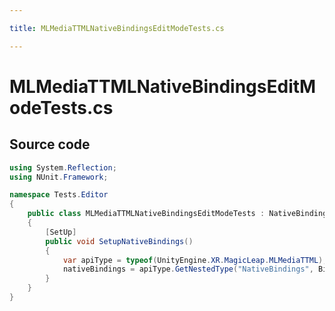 ```yaml
---

title: MLMediaTTMLNativeBindingsEditModeTests.cs

---
```



# MLMediaTTMLNativeBindingsEditModeTests.cs









## Source code

```csharp
using System.Reflection;
using NUnit.Framework;

namespace Tests.Editor
{
    public class MLMediaTTMLNativeBindingsEditModeTests : NativeBindingsTests
    {
        [SetUp]
        public void SetupNativeBindings()
        {
            var apiType = typeof(UnityEngine.XR.MagicLeap.MLMediaTTML);
            nativeBindings = apiType.GetNestedType("NativeBindings", BindingFlags.NonPublic);
        }
    }
}
```



